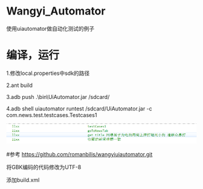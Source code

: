 # Wangyi_Automator
使用uiautomator做自动化测试的例子

# 编译，运行
1.修改local.properties中sdk的路径

2.ant build

3.adb push .\bin\UiAutomator.jar /sdcard/

4.adb shell uiautomator runtest /sdcard/UiAutomator.jar -c com.news.test.testcases.Testcases1


![image](https://raw.githubusercontent.com/fanxinghaoyue/Wangyi_Automator/master/screenshot/logcat-result.png)

#参考
https://github.com/romanbilis/wangyiuiautomator.git

将GBK编码的代码修改为UTF-8

添加build.xml